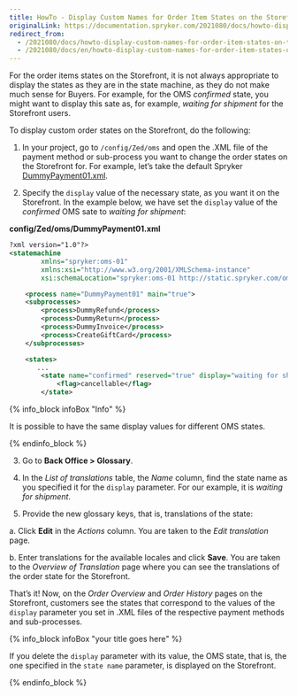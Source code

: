 ```yaml
---
title: HowTo - Display Custom Names for Order Item States on the Storefront
originalLink: https://documentation.spryker.com/2021080/docs/howto-display-custom-names-for-order-item-states-on-the-storefront
redirect_from:
  - /2021080/docs/howto-display-custom-names-for-order-item-states-on-the-storefront
  - /2021080/docs/en/howto-display-custom-names-for-order-item-states-on-the-storefront
---
```


For the order items states on the Storefront, it is not always appropriate to display the states as they are in the state machine, as they do not make much sense for Buyers. For example, for the OMS *confirmed* state, you might want to display this sate as, for example, *waiting for shipment* for the Storefront users.

To display custom order states on the Storefront, do the following:

1. In your project, go to `/config/Zed/oms` and open the .XML file of the payment method or sub-process you want to change the order states on the Storefront for. For example, let’s take the default Spryker [DummyPayment01.xml](https://github.com/spryker-shop/suite/blob/master/config/Zed/oms/DummyPayment01.xml).

2. Specify the `display` value of the necessary state, as you want it on the Storefront. In the example below, we have set the `display` value of the *confirmed* OMS sate to *waiting for shipment*:

**config/Zed/oms/DummyPayment01.xml**

```xml
?xml version="1.0"?>
<statemachine
        xmlns="spryker:oms-01"
        xmlns:xsi="http://www.w3.org/2001/XMLSchema-instance"
        xsi:schemaLocation="spryker:oms-01 http://static.spryker.com/oms-01.xsd">

    <process name="DummyPayment01" main="true">
    <subprocesses>
        <process>DummyRefund</process>
        <process>DummyReturn</process>
        <process>DummyInvoice</process>
        <process>CreateGiftCard</process>
    </subprocesses>

    <states>
       ...
        <state name="confirmed" reserved="true" display="waiting for shipment">
            <flag>cancellable</flag>
        </state>
```

{% info_block infoBox "Info" %}

It is possible to have the same display values for different OMS states.

{% endinfo_block %}

3. Go to **Back Office > Glossary**.

4. In the *List of translations* table, the *Name* column, find the state name as you specified it for the `display` parameter. For our example, it is *waiting for shipment*.

5. Provide the new glossary keys, that is, translations of the state:

a. Click **Edit** in the *Actions* column. You are taken to the *Edit translation* page.

b. Enter translations for the available locales and click **Save**. You are taken to the *Overview of Translation* page where you can see the translations of the order state for the Storefront.

That’s it! Now, on the *Order Overview* and *Order History* pages on the Storefront, customers see the states that correspond to the values of the `display` parameter you set in .XML files of the respective payment methods and sub-processes. 

{% info_block infoBox "your title goes here" %}

If you delete the `display` parameter with its value, the OMS state, that is, the one specified in the `state name` parameter, is displayed on the Storefront.

{% endinfo_block %}

